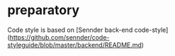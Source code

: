 # preparatory

Code style is based on 
[Sennder back-end code-style]  
(https://github.com/sennder/code-styleguide/blob/master/backend/README.md)
